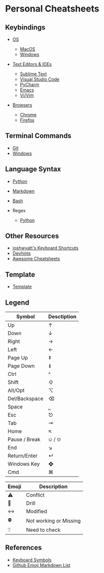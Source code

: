 # Personal Cheatsheets

## Keybindings

- [OS](global-os-keys-chtsht.md)

  - [MacOS](macos-keys-chtsht.md)
  - [Windows](windows-keys-chtsht.md)

- [Text Editors & IDEs](global-ide-keys-chtsht.md)

  - [Sublime Text](sublime-keys-chtsht.md)
  - [Visual Studio Code](vscode-keys-chtsht.md)
  - [PyCharm](pycharm-keys-chtsht.md)
  - [Emacs](emacs-keys-chtsht.md)
  - [Vi/Vim](vi-keys-chtsht.md)

- [Browsers](global-browser-keys-chtsht.md)

  - [Chrome](chrome-keys-chtsht.md)
  - [Firefox](firefox-keys-chtsht.md)

## Terminal Commands

- [Git](git-cmds-chtsht.md)
- [Windows](windows-cmds-chtsht.md)

## Language Syntax

- [Python](python-syntax-chtsht.md)
- [Markdown](markdown-syntax-chtsht.md)
- [Bash](bash-syntax-chtsht.md)
- Regex

  - [Python](python-regex-chtsht.md)

## Other Resources

- [ joshwyatt's Keyboard Shortcuts](https://github.com/joshwyatt/keyboard_shortcuts)
- [Devhints](https://devhints.io)
- [Awesome Cheatsheets](https://lecoupa.github.io/awesome-cheatsheets/)

## Template

- [Template](template-chtsht.md)

## Legend

| Symbol        | Desctiption |
| ------------- | ----------- |
| Up            | ↑           |
| Down          | ↓           |
| Right         | →           |
| Left          | ←           |
| Page Up       | ⇞           |
| Page Down     | ⇟           |
| Ctrl          | ^           |
| Shift         | ⇧           |
| Alt/Opt       | ⌥           |
| Del/Backspace | ⌫           |
| Space         | ⎵           |
| Esc           | ⎋           |
| Tab           | ⇥           |
| Home          | ↖           |
| Pause / Break | ⎉ / ⎊       |
| End           | ↘           |
| Return/Enter  | ↵           |
| Windows Key   | ❖           |
| Cmd           | ⌘           |

| Emoji              | Description            |
| ------------------ | ---------------------- |
| :warning:          | Conflict               |
| :hammer:           | Drill                  |
| :left_right_arrow: | Modified               |
| :no_entry:         | Not working or Missing |
| :grey_question:    | Need to check          |

## References

- [Keyboard Symbols](http://xahlee.info/comp/unicode_computing_symbols.html)
- [Github Emoji Markdown List](https://gist.github.com/rxaviers/7360908)
